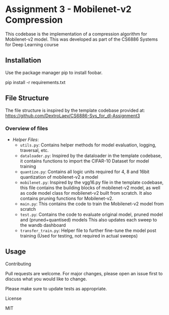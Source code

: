 # Assignment 3 - Mobilenet-v2 Compression

This codebase is the implementation of a compression algorithm for Mobilenet-v2 model. 
This was developed as part of the CS6886 Systems for Deep Learning course

## Installation

Use the package manager pip to install foobar.

pip install -r requirements.txt


## File Structure
The file structure is inspired by the template codebase provided at: 
https://github.com/DextroLaev/CS6886-Sys_for_dl-Assignment3

### Overview of files
- _Helper Files_: 
  - ```utils.py```: Contains helper methods for model evaluation, logging, traversal, etc.
  - ```dataloader.py```: Inspired by the dataloader in the template codebase, it contains functions to import the CIFAR-10 Dataset for model training
  - ```quantize.py```: Contains all logic units required for 4, 8 and 16bit quantization of mobilenet-v2 a model
  - ```mobilenet.py```: Inspired by the vgg16.py file in the template codebase, this file contains the building blocks of mobilenet-v2 model, as well as code model class for mobilenet-v2 built from scratch. It also contains pruning functions for Mobilenet-v2.
  - ```main.py```: This contains the code to train the Mobilenet-v2 model from scratch
  - ```test.py```: Contains the code to evaluate original model, pruned model and (pruned+quantised) models
  This also updates each sweep to the wandb dashboard
  - ```transfer_train.py```: Helper file to further fine-tune the model post training (Used for testing, not required in actual sweeps)


## Usage

Contributing

Pull requests are welcome. For major changes, please open an issue first to discuss what you would like to change.

Please make sure to update tests as appropriate.

License

MIT